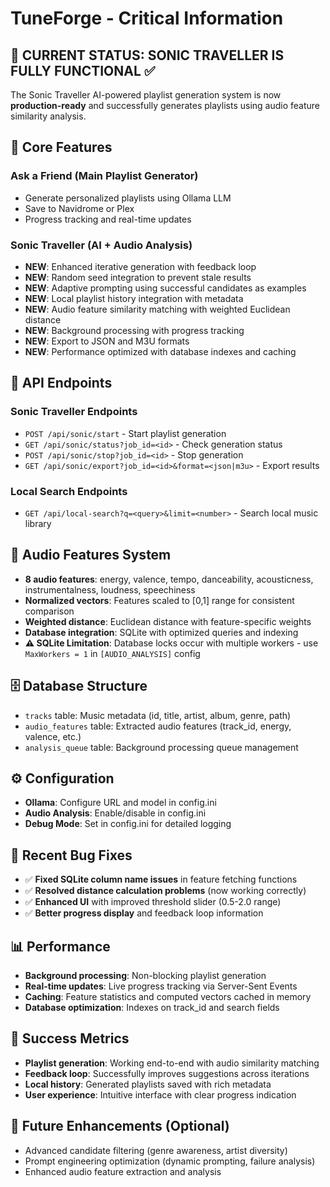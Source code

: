 # TuneForge - Critical Information

## 🎯 **CURRENT STATUS: SONIC TRAVELLER IS FULLY FUNCTIONAL** ✅

The Sonic Traveller AI-powered playlist generation system is now **production-ready** and successfully generates playlists using audio feature similarity analysis.

## 🚀 **Core Features**

### **Ask a Friend (Main Playlist Generator)**
- Generate personalized playlists using Ollama LLM
- Save to Navidrome or Plex
- Progress tracking and real-time updates

### **Sonic Traveller (AI + Audio Analysis)**
- **NEW**: Enhanced iterative generation with feedback loop
- **NEW**: Random seed integration to prevent stale results
- **NEW**: Adaptive prompting using successful candidates as examples
- **NEW**: Local playlist history integration with metadata
- **NEW**: Audio feature similarity matching with weighted Euclidean distance
- **NEW**: Background processing with progress tracking
- **NEW**: Export to JSON and M3U formats
- **NEW**: Performance optimized with database indexes and caching

## 🔧 **API Endpoints**

### **Sonic Traveller Endpoints**
- `POST /api/sonic/start` - Start playlist generation
- `GET /api/sonic/status?job_id=<id>` - Check generation status
- `POST /api/sonic/stop?job_id=<id>` - Stop generation
- `GET /api/sonic/export?job_id=<id>&format=<json|m3u>` - Export results

### **Local Search Endpoints**
- `GET /api/local-search?q=<query>&limit=<number>` - Search local music library

## 🎵 **Audio Features System**
- **8 audio features**: energy, valence, tempo, danceability, acousticness, instrumentalness, loudness, speechiness
- **Normalized vectors**: Features scaled to [0,1] range for consistent comparison
- **Weighted distance**: Euclidean distance with feature-specific weights
- **Database integration**: SQLite with optimized queries and indexing
- **⚠️ SQLite Limitation**: Database locks occur with multiple workers - use `MaxWorkers = 1` in `[AUDIO_ANALYSIS]` config

## 🗄️ **Database Structure**
- `tracks` table: Music metadata (id, title, artist, album, genre, path)
- `audio_features` table: Extracted audio features (track_id, energy, valence, etc.)
- `analysis_queue` table: Background processing queue management

## ⚙️ **Configuration**
- **Ollama**: Configure URL and model in config.ini
- **Audio Analysis**: Enable/disable in config.ini
- **Debug Mode**: Set in config.ini for detailed logging

## 🐛 **Recent Bug Fixes**
- ✅ **Fixed SQLite column name issues** in feature fetching functions
- ✅ **Resolved distance calculation problems** (now working correctly)
- ✅ **Enhanced UI** with improved threshold slider (0.5-2.0 range)
- ✅ **Better progress display** and feedback loop information

## 📊 **Performance**
- **Background processing**: Non-blocking playlist generation
- **Real-time updates**: Live progress tracking via Server-Sent Events
- **Caching**: Feature statistics and computed vectors cached in memory
- **Database optimization**: Indexes on track_id and search fields

## 🎉 **Success Metrics**
- **Playlist generation**: Working end-to-end with audio similarity matching
- **Feedback loop**: Successfully improves suggestions across iterations
- **Local history**: Generated playlists saved with rich metadata
- **User experience**: Intuitive interface with clear progress indication

## 🔮 **Future Enhancements** (Optional)
- Advanced candidate filtering (genre awareness, artist diversity)
- Prompt engineering optimization (dynamic prompting, failure analysis)
- Enhanced audio feature extraction and analysis
